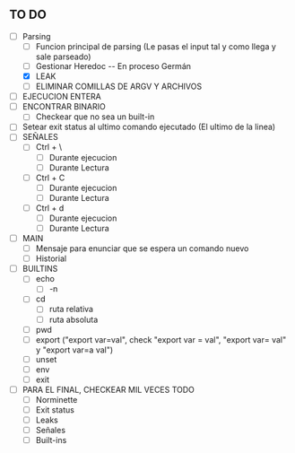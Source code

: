 ## TO DO

- [ ]  Parsing
	- [ ]  Funcion principal de parsing (Le pasas el input tal y como llega y sale parseado)
	- [ ]  Gestionar Heredoc -- En proceso Germán
	- [X]  LEAK
	- [ ]  ELIMINAR COMILLAS DE ARGV Y ARCHIVOS
- [ ]  EJECUCION ENTERA
  - [ ] ENCONTRAR BINARIO
	- [ ] Checkear que no sea un built-in
  - [ ] Setear exit status al ultimo comando ejecutado (El ultimo de la linea)
- [ ]  SEÑALES
	- [ ] Ctrl + \
		- [ ] Durante ejecucion
		- [ ] Durante Lectura
	- [ ] Ctrl + C
		- [ ] Durante ejecucion
		- [ ] Durante Lectura
	- [ ] Ctrl + d
		- [ ] Durante ejecucion
		- [ ] Durante Lectura
- [ ]  MAIN
	- [ ] Mensaje para enunciar que se espera un comando nuevo
	- [ ] Historial
- [ ]  BUILTINS
	- [ ] echo
		- [ ] -n
	- [ ] cd
		- [ ] ruta relativa
		- [ ] ruta absoluta
	- [ ] pwd
	- [ ] export ("export var=val", check "export var = val", "export var= val" y "export var=a val")
	- [ ] unset
	- [ ] env
	- [ ] exit
- [ ]  PARA EL FINAL, CHECKEAR MIL VECES TODO
	- [ ] Norminette
	- [ ] Exit status
	- [ ] Leaks
	- [ ] Señales
	- [ ] Built-ins
